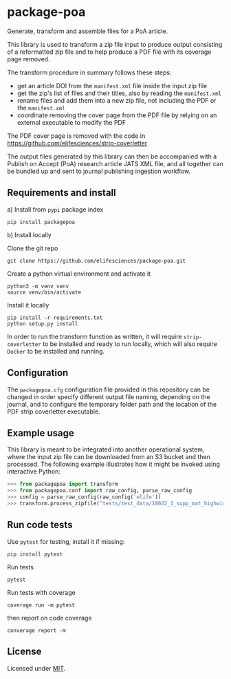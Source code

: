 # package-poa

Generate, transform and assemble files for a PoA article.

This library is used to transform a zip file input to produce output consisting of a reformatted zip file and to help produce a PDF file with its coverage page removed.

The transform procedure in summary follows these steps:

- get an article DOI from the `manifest.xml` file inside the input zip file
- get the zip's list of files and their titles, also by reading the `manifest.xml`
- rename files and add them into a new zip file, not including the PDF or the `manifest.xml`
- coordinate removing the cover page from the PDF file by relying on an external executable to modify the PDF

The PDF cover page is removed with the code in https://github.com/elifesciences/strip-coverletter

The output files generated by this library can then be accompanied with a Publish on Accept (PoA) research article JATS XML file, and all together can be bundled up and sent to journal publishing ingestion workflow.

## Requirements and install

a) Install from `pypi` package index

```
pip install packagepoa
```

b) Install locally

Clone the git repo

`git clone https://github.com/elifesciences/package-poa.git`

Create a python virtual environment and activate it

```
python3 -m venv venv
source venv/bin/activate
```

Install it locally

```
pip install -r requirements.txt
python setup.py install
```

In order to run the transform function as written, it will require `strip-coverletter` to be installed and ready to run locally, which will also require `Docker` to be installed and running.

## Configuration

The `packagepoa.cfg` configuration file provided in this repository can be changed in order specify different output file naming, depending on the journal, and to configure the temporary folder path and the location of the PDF strip coverletter executable.

## Example usage

This library is meant to be integrated into another operational system, where the input zip file can be downloaded from an S3 bucket and then processed. The following example illustrates how it might be invoked using interactive Python:

```python
>>> from packagepoa import transform
>>> from packagepoa.conf import raw_config, parse_raw_config
>>> config = parse_raw_config(raw_config('elife'))
>>> transform.process_zipfile("tests/test_data/18022_1_supp_mat_highwire_zip_268991_x75s4v.zip", config)
```

## Run code tests

Use `pytest` for testing, install it if missing:

```
pip install pytest
```

Run tests

```
pytest
```

Run tests with coverage

```
coverage run -m pytest
```

then report on code coverage

```
converage report -m
```

## License

Licensed under [MIT](https://opensource.org/licenses/mit-license.php).
